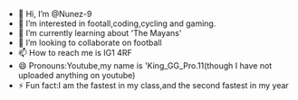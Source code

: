 - 👋 Hi, I’m @Nunez-9
- 👀 I’m interested in footall,coding,cycling and gaming.
- 🌱 I’m currently learning about 'The Mayans'
- 💞️ I’m looking to collaborate on football
- 📫 How to reach me is IG1 4RF
- 😄 Pronouns:Youtube,my name is 'King_GG_Pro.11(though I have not uploaded anything on youtube)
- ⚡ Fun fact:I am the fastest in my class,and the second
  fastest in my year

<!---
Nunez-9/Nunez-9 is a ✨ special ✨ repository because its `README.md` (this file) appears on your GitHub profile.
You can click the Preview link to take a look at your changes.
--->
